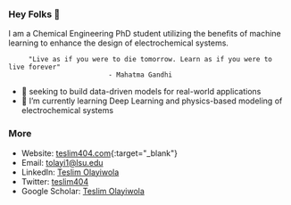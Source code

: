 ### Hey Folks 👋
I am a Chemical Engineering PhD student utilizing the benefits of machine learning to enhance the design of electrochemical systems. 

         "Live as if you were to die tomorrow. Learn as if you were to live forever" 
                             - Mahatma Gandhi

- 🔭 seeking to build data-driven models for real-world applications
- 🌱 I’m currently learning Deep Learning and physics-based modeling of electrochemical systems

### More
+ Website: [teslim404.com](https://teslim404.com/){:target="_blank"}
+ Email: tolayi1@lsu.edu
+ LinkedIn: [Teslim Olayiwola](https://www.linkedin.com/in/teslim-olayiwola-58a997123/)
+ Twitter: [teslim404](https://twitter.com/teslim404)
+ Google Scholar: [Teslim Olayiwola](https://scholar.google.com/citations?user=ao5QlMgAAAAJ&hl=en)

